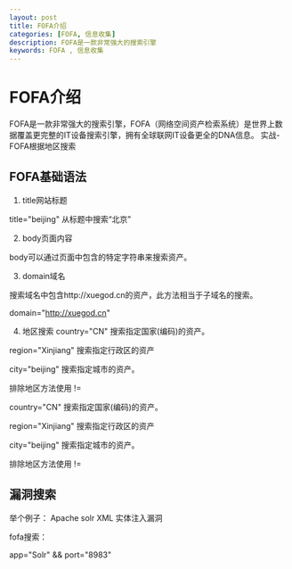 ```yaml
---
layout: post
title: FOFA介绍
categories: [FOFA, 信息收集]
description: FOFA是一款非常强大的搜索引擎
keywords: FOFA , 信息收集
---
```



# FOFA介绍

FOFA是一款非常强大的搜索引擎，FOFA（网络空间资产检索系统）是世界上数据覆盖更完整的IT设备搜索引擎，拥有全球联网IT设备更全的DNA信息。
实战-FOFA根据地区搜索


## FOFA基础语法

1. title网站标题

title="beijing" 从标题中搜索“北京”

2. body页面内容

body可以通过页面中包含的特定字符串来搜索资产。

3. domain域名

搜索域名中包含http://xuegod.cn的资产，此方法相当于子域名的搜索。

domain="http://xuegod.cn"


4. 地区搜索
country="CN" 搜索指定国家(编码)的资产。

region="Xinjiang" 搜索指定行政区的资产

city="beijing" 搜索指定城市的资产。

排除地区方法使用 !=

country="CN" 搜索指定国家(编码)的资产。

region="Xinjiang" 搜索指定行政区的资产

city="beijing" 搜索指定城市的资产。

排除地区方法使用 !=

## 漏洞搜索

举个例子：
Apache solr XML 实体注入漏洞

fofa搜索：

app="Solr" && port="8983"